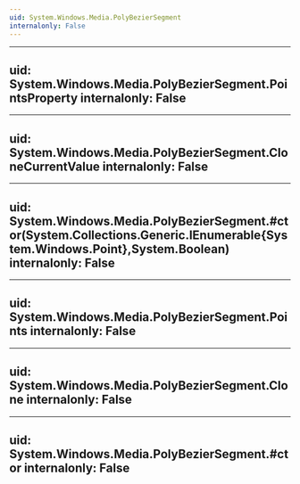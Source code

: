 ```yaml
---
uid: System.Windows.Media.PolyBezierSegment
internalonly: False
---
```


---
uid: System.Windows.Media.PolyBezierSegment.PointsProperty
internalonly: False
---

---
uid: System.Windows.Media.PolyBezierSegment.CloneCurrentValue
internalonly: False
---

---
uid: System.Windows.Media.PolyBezierSegment.#ctor(System.Collections.Generic.IEnumerable{System.Windows.Point},System.Boolean)
internalonly: False
---

---
uid: System.Windows.Media.PolyBezierSegment.Points
internalonly: False
---

---
uid: System.Windows.Media.PolyBezierSegment.Clone
internalonly: False
---

---
uid: System.Windows.Media.PolyBezierSegment.#ctor
internalonly: False
---
